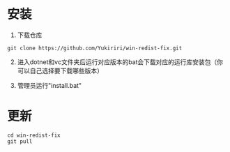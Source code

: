 
# 安装

1. 下载仓库

```
git clone https://github.com/Yukiriri/win-redist-fix.git
```

2. 进入dotnet和vc文件夹后运行对应版本的bat会下载对应的运行库安装包（你可以自己选择要下载哪些版本）

3. 管理员运行"install.bat"

# 更新

```
cd win-redist-fix
git pull
```
